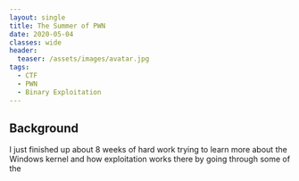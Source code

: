 ```yaml
---
layout: single
title: The Summer of PWN
date: 2020-05-04
classes: wide
header:
  teaser: /assets/images/avatar.jpg
tags:
  - CTF
  - PWN
  - Binary Exploitation
---
```


## Background
I just finished up about 8 weeks of hard work trying to learn more about the Windows kernel and how exploitation works there by going through some of the 
